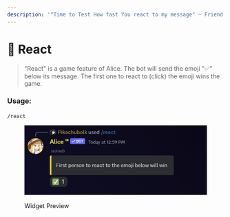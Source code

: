 ```yaml
---
description: '"Time to Test How fast You react to my message" ~ Friend Indeed'
---
```


# 🎾 React

> "React" is a game feature of Alice. The bot will send the emoji "✅" below its message. The first one to react to (click) the emoji wins the game.&#x20;

### &#x20;Usage:

```
/react
```

<figure><img src="../../.gitbook/assets/image.png" alt=""><figcaption><p>Widget Preview</p></figcaption></figure>
